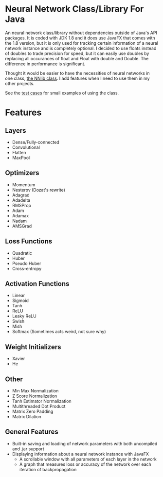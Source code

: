 # Neural Network Class/Library For Java

An neural network class/library without dependencies outside of Java's API packages. It is coded with JDK 1.8 and it does use JavaFX that comes with the 1.8 version, but it is only used for tracking certain information of a neural network instance and is completely optional. I decided to use floats instead of doubles to trade precision for speed, but it can easily use doubles by replacing all occurances of float and Float with double and Double. The difference in performance is significant.

Thought it would be easier to have the necessities of neural networks in one class, [the NNlib class](https://github.com/ssitu/Neural-Network-Library-Class/blob/master/src/nnlibrary/NNlib.java). I add features when I need to use them in my other projects.

See the [test cases](https://github.com/ssitu/Neural-Network-Library-Class/tree/master/test/testcases) for small examples of using the class. 

# Features
## Layers
* Dense/Fully-connected
* Convolutional
* Flatten
* MaxPool
## Optimizers
* Momentum
* Nesterov (Dozat's rewrite)
* Adagrad
* Adadelta
* RMSProp
* Adam
* Adamax
* Nadam
* AMSGrad
## Loss Functions
* Quadratic
* Huber
* Pseudo Huber
* Cross-entropy
## Activation Functions
* Linear
* Sigmoid
* Tanh
* ReLU
* Leaky ReLU
* Swish
* Mish
* Softmax (Sometimes acts weird, not sure why)
## Weight Initializers
* Xavier
* He
## Other
* Min Max Normalization
* Z Score Normalization
* Tanh Estimator Normalization
* Multithreaded Dot Product
* Matrix Zero Padding
* Matrix Dilation
## General Features
* Built-in saving and loading of network parameters with both uncompiled and .jar support
* Displaying information about a neural network instance with JavaFX
    * A scrollable window with all parameters of each layer in the network
    * A graph that measures loss or accuracy of the network over each iteration of backpropagation

